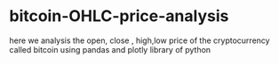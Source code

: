 # bitcoin-OHLC-price-analysis
here we analysis the open, close , high,low price of the cryptocurrency called bitcoin using pandas and plotly library of python
